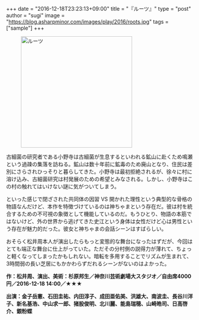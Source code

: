 +++
date = "2016-12-18T23:23:13+09:00"
title = "『ルーツ』"
type = "post"
author = "sugi"
image = "https://blog.asharpminor.com/images/play/2016/roots.jpg"
tags = ["sample"]
+++
<figure class="alignleft"><img src="/images/play/2016/roots.jpg" alt="ルーツ" style="width: 300px !important;"></figure>

古細菌の研究者である小野寺は古細菌が生息するといわれる鉱山に赴くため鳴瀬という過疎の集落を訪ねる。鉱山は数十年前に鉱毒のため廃山となり、住民は差別にさらされひっそりと暮らしてきた。小野寺は最初拒絶されるが、徐々に村に溶け込み、古細菌研究は村発展のための希望とみなされる。しかし、小野寺はこの村の触れてはいけない謎に気がついてしまう。

といった感じで閉ざされた共同体の因習 VS 開かれた理性という典型的な骨格の物語なんだけど、本作を特徴づけているのは神ちゃまという存在だ。彼は村を統合するための不可視の象徴として機能しているのだ。もうひとり、物語の本筋ではないけど、外の世界から逃げてきた史江という身体は女性だけど心は男性という存在が魅力的だった。彼女と神ちゃまの会話シーンはすばらしい。

おそらく松井周本人が演出したらもっと変態的な舞台になったはずだが、今回はとても端正な舞台に仕上がっていた。ただその分村側の説得力が薄れて、ちょっと軽くなってしまったかもしれない。暗転を多用することでリズムが生まれて、3時間弱の長い芝居にもかかわらずだれるシーンがないのはよかった。

**作：松井周、演出、美術：杉原邦生／神奈川芸術劇場大スタジオ／自由席4000円／2016-12-18 14:00／★★★**

**出演：金子岳憲、石田圭祐、内田淳子、成田亜佑美、洪雄大、南波圭、長谷川洋子、新名基浩、中山求一郎、猪股俊明、北川麗、能島瑞穂、山崎皓司、日高啓介、銀粉蝶**
